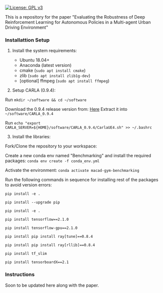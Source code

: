 [![License: GPL v3](https://img.shields.io/badge/License-GPLv3-blue.svg)](https://www.gnu.org/licenses/gpl-3.0)

This is a repository for the paper "Evaluating the Robustness of Deep Reinforcement Learning for Autonomous Policies in a Multi-agent Urban Driving Environment"

### Installattion Setup

1. Install the system requirements:
    - Ubuntu 18.04+ 
    - Anaconda (latest version)
	- cmake (`sudo apt install cmake`)
	- zlib (`sudo apt install zlib1g-dev`)
	- [optional] ffmpeg (`sudo apt install ffmpeg`)

2. Setup CARLA (0.9.4):

Run `mkdir ~/software && cd ~/software`

Download the 0.9.4 release version from: [Here](https://drive.google.com/file/d/1p5qdXU4hVS2k5BOYSlEm7v7_ez3Et9bP/view)
Extract it into `~/software/CARLA_0.9.4`
    
Run `echo "export CARLA_SERVER=${HOME}/software/CARLA_0.9.4/CarlaUE4.sh" >> ~/.bashrc`

3. Install the libraries:

Fork/Clone the repository to your workspace:

Create a new conda env named "Benchmarking" and install the required packages:
`conda env create -f conda_env.yml`

Activate the environment:
`conda activate macad-gym-benchmarking`

Run the following commands in sequence for installing rest of the packages to avoid version errors:

`pip install -e .`

`pip install --upgrade pip`

`pip install -e .` 

`pip install tensorflow==2.1.0`

`pip install tensorflow-gpu==2.1.0`


`pip install pip install ray[tune]==0.8.4`

`pip install pip install ray[rllib]==0.8.4`


`pip install tf_slim`

`pip install tensorboardX==2.1`

### Instructions
Soon to be updated here along with the paper.


